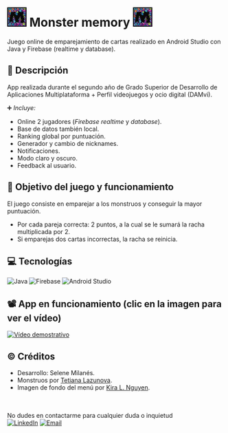 #  <img src="app/src/main/res/drawable/memory_icon.png" alt="Icono Memory" width="45" height="45"> Monster memory <img src="app/src/main/res/drawable/memory_icon.png" alt="Icono Memory" width="45" height="45">
Juego online de emparejamiento de cartas realizado en Android Studio con Java y Firebase (realtime y database).

## 📄 Descripción
App realizada durante el segundo año de Grado Superior de Desarrollo de Aplicaciones Multiplataforma + Perfil videojuegos y ocio digital (DAMvi).

➕ _Incluye:_
- Online 2 jugadores (_Firebase realtime_ y _database_).
- Base de datos también local.
- Ranking global por puntuación.
- Generador y cambio de nicknames.
- Notificaciones.
- Modo claro y oscuro.
- Feedback al usuario.

## 🎯 Objetivo del juego y funcionamiento
El juego consiste en emparejar a los monstruos y conseguir la mayor puntuación.

- Por cada pareja correcta: 2 puntos, a la cual se le sumará la racha multiplicada por 2.
- Si emparejas dos cartas incorrectas, la racha se reinicia.

## 💻 Tecnologías
![Java](https://img.shields.io/badge/java-%23ED8B00.svg?style=for-the-badge&logo=openjdk&logoColor=white)
![Firebase](https://img.shields.io/badge/firebase-a08021?style=for-the-badge&logo=firebase&logoColor=ffcd34)
![Android Studio](https://img.shields.io/badge/android%20studio-346ac1?style=for-the-badge&logo=android%20studio&logoColor=white)

## 📽️ App en funcionamiento (clic en la imagen para ver el vídeo)
[![Vídeo demostrativo](https://img.youtube.com/vi/OaEx6lQ0osU/hqdefault.jpg)](https://youtu.be/OaEx6lQ0osU)

## ©️ Créditos
- Desarrollo: Selene Milanés.
- Monstruos por [Tetiana Lazunova](https://www.istockphoto.com/es/vector/monstruos-de-dibujos-animados-lindo-personajes-halloween-monstruo-alegre-divertido-gm1009886320-272229571).
- Imagen de fondo del menú por [Kira L. Nguyen](https://www.behance.net/gallery/29875189/Mobile-Game-Background-1).

<br>
<br>
No dudes en contactarme para cualquier duda o inquietud <br>
<a href="https://www.linkedin.com/in/selene-milanes-rodriguez/"><img alt="LinkedIn" src="https://img.shields.io/badge/Selene Milanés Rodríguez-0077B5?style=for-the-badge&logo=linkedin&logoColor=white"></a>
<a href="mailto:selene.milanes@hotmail.com"> <img alt="Email" src="https://img.shields.io/badge/Microsoft_Outlook-0078D4?style=for-the-badge&logo=microsoft-outlook&logoColor=white"></a>

